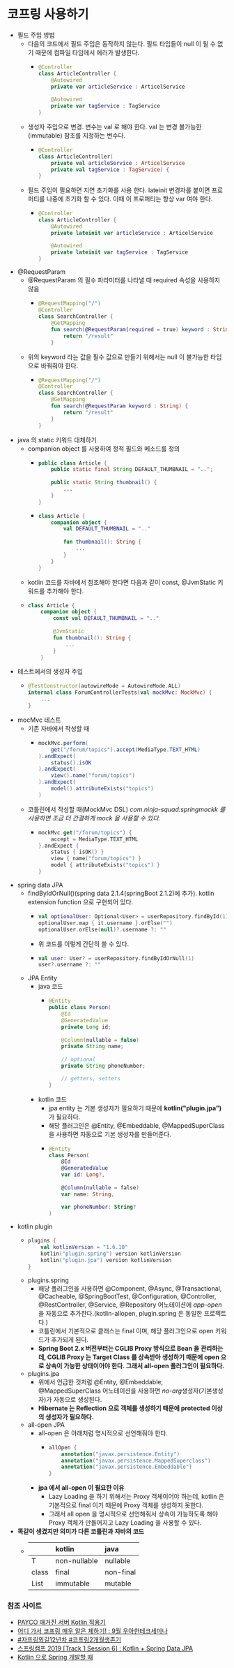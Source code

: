 # 코프링 사용하기

- 필드 주입 방법
  - 다음의 코드에서 필드 주입은 동작하지 않는다. 필드 타입들이 null 이 될 수 없기 때문에 컴파일 타임에서 에러가 발생한다.
    - ~~~kotlin
      @Controller
      class ArticleController {
          @Autowired
          private var articleService : ArticelService
       
          @Autowired
          private var tagService : TagService
      }
      ~~~
  - 생성자 주입으로 변경. 변수는 val 로 해야 한다. val 는 변경 불가능한(immutable) 참조를 지정하는 변수다.
    - ~~~Kotlin
      @Controller
      class ArticleController(
          private val articleService : ArticelService
          private val tagService : TagService) {
      }
      ~~~
  - 필드 주입이 필요하면 지연 초기화를 사용 한다. lateinit 변경자를 붙이면 프로퍼티를 나중에 초기화 할 수 있다. 이때 이 프로퍼티는 항상 var 여야 한다.
    - ~~~kotlin 
      @Controller
      class ArticleController {
          @Autowired
          private lateinit var articleService : ArticelService

          @Autowired
          private lateinit var tagService : TagService
      }
      ~~~
- @RequestParam
  - @RequestParam 의 필수 파라미터를 나타낼 때 required 속성을 사용하지 않음
    - ~~~ kotlin
      @RequestMapping("/")
      @Controller
      class SearchController {
          @GetMapping
          fun search(@RequestParam(required = true) keyword : String?) {
              return "/result"
          }
      ~~~
  - 위의 keyword 라는 값을 필수 값으로 만들기 위해서는 null 이 불가능한 타입으로 바꿔줘야 한다.
    - ~~~ kotlin
      @RequestMapping("/")
      @Controller
      class SearchController {
          @GetMapping
          fun search(@RequestParam keyword : String) {
              return "/result"
          }
      }
      ~~~
- java 의 static 키워드 대체하기
  - companion object 를 사용하여 정적 필드와 메소드를 정의
    - ~~~java
      public class Article {
          public static final String DEFAULT_THUMBNAIL = "..";
         
          public static String thumbnail() {
              ...
          }
      }
      ~~~
    - ~~~kotlin
      class Article {
          companion object {
              val DEFAULT_THUMBNAIL = ".."
              
              fun thumbnail(): String {
                  ...
              }
          }
      }
      ~~~
  - kotlin 코드를 자바에서 참조해야 한다면 다음과 같이 const, @JvmStatic 키워드를 추가해야 한다.
  - ~~~kotlin
    class Article {
        companion object {
            const val DEFAULT_THUMBNAIL = ".."
            
            @JvmStatic
            fun thumbnail(): String {
                ...
            }
        }
    ~~~
- 테스트에서의 생성자 주입 
  - ~~~kotlin
    @TestConstructor(autowireMode = AutowireMode.ALL)
    internal class ForumControllerTests(val mockMvc: MockMvc) {
        ...
    }
    ~~~
- mocMvc 테스트
  - 기존 자바에서 작성할 때 
    - ~~~java
      mockMvc.perform(
          get("/forum/topics").accept(MediaType.TEXT_HTML)
      ).andExpect(
          status().isOK
      ).andExpect(
          view().name("forum/topics")
      ).andExpect(
          model().attributeExists("topics")
      )
      ~~~
  - 코틀린에서 작성할 때(MockMvc DSL) *com.ninja-squad:springmockk 를 사용하면 조금 더 간결하게 mock 을 사용할 수 있다.*
    - ~~~kotlin
      mockMvc.get("/forum/topics") {
          accept = MediaType.TEXT_HTML
      }.andExpect {
          status { isOK() }
          view { name("forum/topics") }
          model { attributeExists("topics") }
      }
      ~~~
- spring data JPA
  - findByIdOrNull()(spring data 2.1.4(springBoot 2.1.2)에 추가). kotlin extension function 으로 구현되어 있다.
    - ~~~ kotlin
      val optionalUser: Optional<User> = userRepository.findById(1)
      optionalUser.map { it.username }.orElse("")
      optionalUser.orElse(null)?.username ?: ""
      ~~~
    - 위 코드를 이렇게 간단히 쓸 수 있다.
    - ~~~kotlin
      val user: User? = userRepository.findByIdOrNull(1)
      user?.username ?: ""
      ~~~
  - JPA Entity
    - java 코드
      - ~~~java
        @Entity
        public class Person(
            @Id
            @GeneratedValue
            private Long id;
            
            @Column(nullable = false)
            private String name;
            
            // optional
            private String phoneNumber;
        
            // getters, setters
        }
        ~~~
    - kotlin 코드
      - jpa entity 는 기본 생성자가 필요하기 때문에 **kotlin("plugin.jpa")** 가 필요하다. 
      - 해당 플러그인은 @Entity, @Embeddable, @MappedSuperClass 을 사용하면 자동으로 기본 생성자를 만들어준다.
      - ~~~kotlin
        @Entity
        class Person(
            @Id
            @GeneratedValue
            var id: Long?,
          
            @Column(nullable = false)
            var name: String,
        
            var phoneNumber: String?
        )
        ~~~
- kotlin plugin
  - ~~~kotlin
    plugins {
        val kotlinVersion = "1.6.10"
        kotlin("plugin.spring") version kotlinVersion
        kotlin("plugin.jpa") version kotlinVersion
    }
    ~~~
  - plugins.spring 
    - 해당 플러그인을 사용하면 @Component, @Async, @Transactional, @Cacheable, @SpringBootTest, @Configuration, 
    @Controller, @RestController, @Service, @Repository 어노테이션에 *app-open*을 자동으로 추가한다.(kotlin-allopen, plugin.spring 은 동일한 프로젝트다.)
    - 코틀린에서 기본적으로 클래스는 final 이며, 해당 플러그인으로 open 키워드가 추가되게 된다.
    - **Spring Boot 2.x 버전부터는 CGLIB Proxy 방식으로 Bean 을 관리하는데,  CGLIB Proxy 는 Target Class 를 상속받아 생성하기 때문에 
    open 으로 상속이 가능한 상태이어야 한다. 그래서 all-open 플러그인이 필요하다.**
  - plugins.jpa
    - 위에서 언급한 것처럼 @Entity, @Embeddable, @MappedSuperClass 어노테이션을 사용하면 *no-arg*생성자(기본생성자)가 자동으로 생성된다.
    - **Hibernate 는 Reflection 으로 객체를 생성하기 때문에 protected 이상의 생성자가 필요하다.**
  - all-open JPA
    - all-open 은 아래처럼 명시적으로 선언해줘야 한다.
      - ~~~kotlin
        allOpen {
            annotation("javax.persistence.Entity")
            annotation("javax.persistence.MappedSuperclass")
            annotation("javax.persistence.Embeddable")
        }
        ~~~
    - **jpa 에서 all-open 이 필요한 이유**
      - Lazy Loading 을 하기 위해서는 Proxy 객체이어야 하는데, kotlin 은 기본적으로 final 이기 때문에 Proxy 객체를 생성하지 못한다. 
      - 그래서 all open 을 명시적으로 선언해줘서 상속이 가능하도록 해야 Proxy 객체가 만들어지고 Lazy Loading 을 사용할 수 있다.
- **똑같이 생겼지만 의미가 다른 코틀린과 자바의 코드** 
  - |        | kotlin |java|
    |:---|:---|:---|
    | T       |non-nullable|nullable|
    | class   | final      |non-final|
    | List<T> | immutable  |mutable|

### 참조 사이트

- [PAYCO 매거진 서버 Kotlin 적용기](https://www.youtube.com/watch?v=wiJqu7xoH58)
- [어디 가서 코프링 매우 알은 체하기! : 9월 우아한테크세미나](https://www.youtube.com/watch?v=ewBri47JWII&list=PLgXGHBqgT2TtGi82mCZWuhMu-nQy301ew)
- [#자프링외길12년차 #코프링2개월생존기](https://www.youtube.com/watch?v=RBQOlv0aRl4)
- [스프링캠프 2019 [Track 1 Session 6] : Kotlin + Spring Data JPA](https://www.youtube.com/watch?v=Ou_-DFaAUhQ)
- [Kotlin 으로 Spring 개발할 때](https://cheese10yun.github.io/spring-kotlin/)